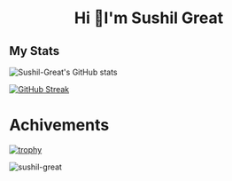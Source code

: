 <h1 align="center">Hi 👋I'm Sushil Great</h1>



## My Stats
![Sushil-Great's GitHub stats](https://github-readme-stats.vercel.app/api?username=sushil-great&show_icons=true&theme=radical)


[![GitHub Streak](https://github-readme-streak-stats.herokuapp.com?user=Sushil-Great&theme=radical)](https://git.io/streak-stats)




# Achivements
[![trophy](https://github-profile-trophy.vercel.app/?username=Sushil-Great&theme=onedark)](https://github.com/sushil-great/github-profile-trophy)








<p align="left"> <img src="https://komarev.com/ghpvc/?username=sushil-great&label=Profile%20views&color=0e75b6&style=flat" alt="sushil-great" /> </p>

